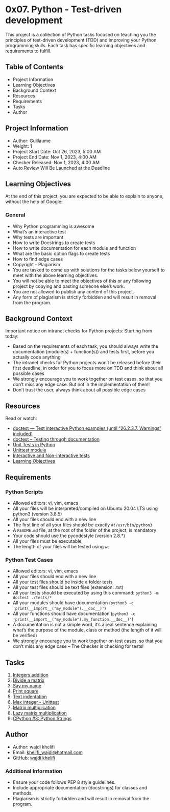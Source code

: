 # 0x07. Python - Test-driven development

This project is a collection of Python tasks focused on teaching you the principles of test-driven development (TDD) and improving your Python programming skills. Each task has specific learning objectives and requirements to fulfill.

## Table of Contents

- Project Information
- Learning Objectives
- Background Context
- Resources
- Requirements
- Tasks
- Author

## Project Information
- Author: Guillaume
- Weight: 1
- Project Start Date: Oct 26, 2023, 5:00 AM
- Project End Date: Nov 1, 2023, 4:00 AM
- Checker Released: Nov 1, 2023, 4:00 AM
- Auto Review Will Be Launched at the Deadline

## Learning Objectives
At the end of this project, you are expected to be able to explain to anyone, without the help of Google:

### General
- Why Python programming is awesome
- What’s an interactive test
- Why tests are important
- How to write Docstrings to create tests
- How to write documentation for each module and function
- What are the basic option flags to create tests
- How to find edge cases
- Copyright - Plagiarism
- You are tasked to come up with solutions for the tasks below yourself to meet with the above learning objectives.
- You will not be able to meet the objectives of this or any following project by copying and pasting someone else’s work.
- You are not allowed to publish any content of this project.
- Any form of plagiarism is strictly forbidden and will result in removal from the program.

## Background Context
Important notice on intranet checks for Python projects:
Starting from today:
- Based on the requirements of each task, you should always write the documentation (module(s) + function(s)) and tests first, before you actually code anything
- The intranet checks for Python projects won’t be released before their first deadline, in order for you to focus more on TDD and think about all possible cases
- We strongly encourage you to work together on test cases, so that you don’t miss any edge case. But not in the implementation of them!
- Don’t trust the user, always think about all possible edge cases

## Resources
Read or watch:
- [doctest — Test interactive Python examples (until “26.2.3.7. Warnings” included)](https://docs.python.org/3/library/doctest.html)
- [doctest – Testing through documentation](https://pymotw.com/3/doctest/index.html)
- [Unit Tests in Python](https://docs.python.org/3/library/unittest.html)
- [Unittest module](https://docs.python.org/3/library/unittest.html)
- [Interactive and Non-interactive tests](https://docs.python.org/3/library/doctest.html#dt-interactive)
- [Learning Objectives](https://pythoncourse.eu/oop/object-oriented-programming.php)

## Requirements
### Python Scripts
- Allowed editors: vi, vim, emacs
- All your files will be interpreted/compiled on Ubuntu 20.04 LTS using python3 (version 3.8.5)
- All your files should end with a new line
- The first line of all your files should be exactly `#!/usr/bin/python3`
- A `README.md` file, at the root of the folder of the project, is mandatory
- Your code should use the pycodestyle (version 2.8.*)
- All your files must be executable
- The length of your files will be tested using `wc`

### Python Test Cases
- Allowed editors: vi, vim, emacs
- All your files should end with a new line
- All your test files should be inside a folder tests
- All your test files should be text files (extension: .txt)
- All your tests should be executed by using this command: `python3 -m doctest ./tests/*`
- All your modules should have documentation (`python3 -c 'print(__import__("my_module").__doc__)'`)
- All your functions should have documentation (`python3 -c 'print(__import__("my_module").my_function.__doc__)'`)
- A documentation is not a simple word, it’s a real sentence explaining what’s the purpose of the module, class or method (the length of it will be verified)
- We strongly encourage you to work together on test cases, so that you don’t miss any edge case – The Checker is checking for tests!

## Tasks

1. [Integers addition](./0-add_integer.py)
2. [Divide a matrix](./2-matrix_divided.py)
3. [Say my name](./3-say_my_name.py)
4. [Print square](./4-print_square.py)
5. [Text indentation](./5-text_indentation.py)
6. [Max integer - Unittest](./6-max_integer.py)
7. [Matrix multiplication](./100-matrix_mul.py)
8. [Lazy matrix multiplication](./101-lazy_matrix_mul.py)
9. [CPython #3: Python Strings](./102-python.c)

## Author
- Author: wajdi khelifi
- Email: khelifi_wajdi@hotmail.com
- GitHub: [wajdi khelifi](https://github.com/wajdi-khelifi)

### Additional Information
- Ensure your code follows PEP 8 style guidelines.
- Include appropriate documentation (docstrings) for classes and methods.
- Plagiarism is strictly forbidden and will result in removal from the program.

